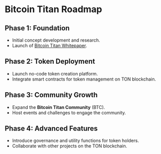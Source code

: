 # Bitcoin Titan Roadmap

## Phase 1: Foundation
- Initial concept development and research.
- Launch of [Bitcoin Titan Whitepaper](https://bitcoin-titan.gitbook.io/bitcoin-titan-whitepaper).

## Phase 2: Token Deployment
- Launch no-code token creation platform.
- Integrate smart contracts for token management on TON blockchain.

## Phase 3: Community Growth
- Expand the **Bitcoin Titan Community** (BTC).
- Host events and challenges to engage the community.

## Phase 4: Advanced Features
- Introduce governance and utility functions for token holders.
- Collaborate with other projects on the TON blockchain.
